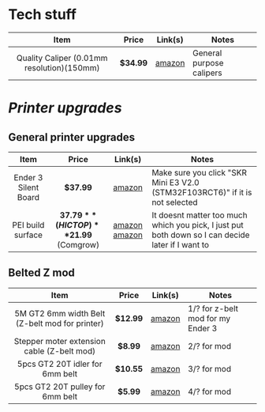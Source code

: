 # Tech stuff

|                    Item                    |   Price    |                                            Link(s)                                             | Notes                    |
|:------------------------------------------:|:----------:|:----------------------------------------------------------------------------------------------:| ------------------------ |
| Quality Caliper (0.01mm resolution)(150mm) | **$34.99** | [amazon](https://www.amazon.com/Kynup-Measuring-Stainless-Waterproof-Protection/dp/B07X8JQ8L5) | General purpose calipers |

# *Printer upgrades*

## General printer upgrades
|         Item         |                  Price                   |                                                                                                 Link(s)                                                                                                 | Notes                                                                                             |
|:--------------------:|:----------------------------------------:|:-------------------------------------------------------------------------------------------------------------------------------------------------------------------------------------------------------:| ------------------------------------------------------------------------------------------------- |
| Ender 3 Silent Board |                **$37.99**                |                                                       [amazon](https://www.amazon.com/BIGTREETECH-Upgrade-Control-TMC2209-Creality/dp/B0882QGFZR)                                                       | Make sure you click "SKR Mini E3 V2.0 (STM32F103RCT6)" if it is not selected                      |
|  PEI build surface   | **$37.79** (HICTOP) **$21.99** (Comgrow) | [amazon](https://www.amazon.com/HICTOP-Flexible-Platform-235x235mm-V2%EF%BC%8CEnder-3/dp/B08PFJKW5J) [amazon](https://www.amazon.com/dp/B09TVGDJYP/ref=cm_sw_r_apan_glt_fabc_KNSC9DMW53E5G3WWJR9V?th=1) | It doesnt matter too much which you pick, I just put both down so I can decide later if I want to |

## Belted Z mod
| Item | Price | Link(s) | Notes |
|:----:|:-----:|:-------:| ----- |
| 5M GT2 6mm width Belt (Z-belt mod for printer) | **$12.99** |    [amazon](https://www.amazon.com/Upgrade-Non-Slip-Version-Printer-Printers/dp/B08R93QQ8Z)    | 1/? for z-belt mod for my Ender 3                                            |
|   Stepper moter extension cable (Z-belt mod)   | **$8.99**  |    [amazon](https://www.amazon.com/Iverntech-XH2-54-Terminal-Stepper-Printer/dp/B07PZWXBFB)    | 2/? for mod                                                                  |
|        5pcs GT2 20T idler for 6mm belt         | **$10.55** |  [amazon](https://www.amazon.com/Wangdd22-Aluminum-Bearing-Printer-Accessories/dp/B074QKKVWF)  | 3/? for mod                                                                  |
|5pcs GT2 20T pulley for 6mm belt|**$5.99**|[amazon](https://www.amazon.com/WINSINN-Aluminum-Synchronous-Timing-Printer/dp/B077GMKW1C)|4/? for mod|
